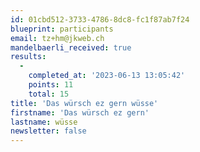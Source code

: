 ```yaml
---
id: 01cbd512-3733-4786-8dc8-fc1f87ab7f24
blueprint: participants
email: tz+hm@jkweb.ch
mandelbaerli_received: true
results:
  -
    completed_at: '2023-06-13 13:05:42'
    points: 11
    total: 15
title: 'Das würsch ez gern wüsse'
firstname: 'Das würsch ez gern'
lastname: wüsse
newsletter: false
---
```

